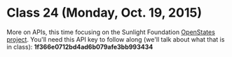 # Class 24 (Monday, Oct. 19, 2015)

More on APIs, this time focusing on the Sunlight Foundation [OpenStates project](https://sunlightlabs.github.io/openstates-api/). You'll need this API key to follow along (we'll talk about what that is in class): **1f366e0712bd4ad6b079afe3bb993434**
